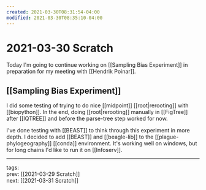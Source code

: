 ```yaml
---
created: 2021-03-30T08:31:54-04:00
modified: 2021-03-30T08:35:10-04:00
---
```


# 2021-03-30 Scratch

Today I'm going to continue working on [[Sampling Bias Experiment]] in preparation for my meeting with [[Hendrik Poinar]].

## [[Sampling Bias Experiment]]

I did some testing of trying to do nice [[midpoint]] [[root|rerooting]] with [[biopython]]. In the end, doing [[root|rerooting]] manually in [[FigTree]] after [[IQTREE]] and before the parse-tree step worked for now.

I've done testing with [[BEAST]] to think through this experiment in more depth. I decided to add [[BEAST]] and [[beagle-lib]] to the [[plague-phylogeography]] [[conda]] environment. It's working well on windows, but for long chains I'd like to run it on [[Infoserv]].

---

tags:  
prev: [[2021-03-29 Scratch]]  
next: [[2021-03-31 Scratch]]